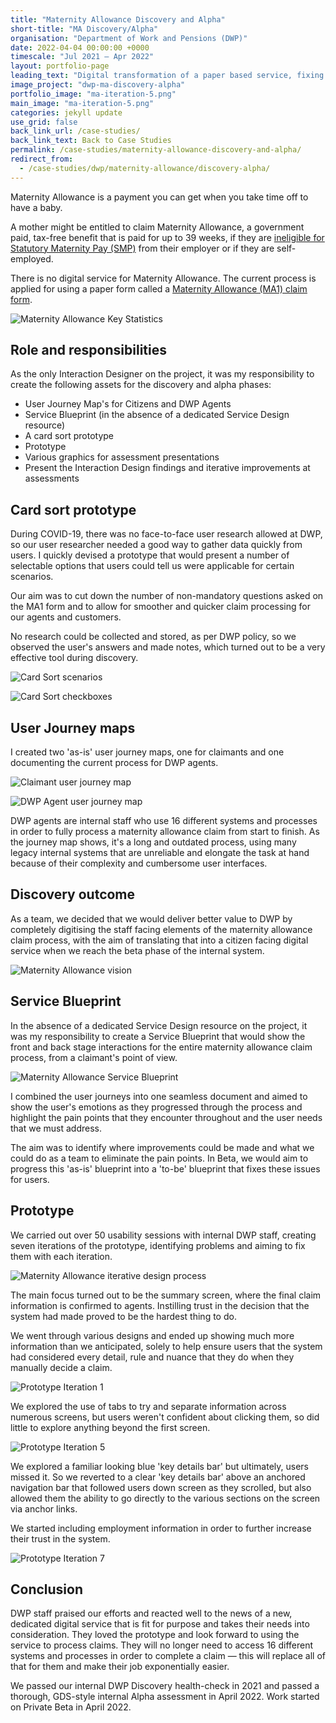 ```yaml
---
title: "Maternity Allowance Discovery and Alpha"
short-title: "MA Discovery/Alpha"
organisation: "Department of Work and Pensions (DWP)"
date: 2022-04-04 00:00:00 +0000
timescale: "Jul 2021 – Apr 2022"
layout: portfolio-page
leading_text: "Digital transformation of a paper based service, fixing convoluted agent processes to allow for a seamless transition to a citizen facing service."
image_project: "dwp-ma-discovery-alpha"
portfolio_image: "ma-iteration-5.png"
main_image: "ma-iteration-5.png"
categories: jekyll update
use_grid: false
back_link_url: /case-studies/
back_link_text: Back to Case Studies
permalink: /case-studies/maternity-allowance-discovery-and-alpha/
redirect_from:
  - /case-studies/dwp/maternity-allowance/discovery-alpha/
---
```


Maternity Allowance is a payment you can get when you take time off to have a baby.

A mother might be entitled to claim Maternity Allowance, a government paid, tax-free benefit that is paid for up to 39 weeks, if they are [ineligible for Statutory Maternity Pay (SMP)](https://www.gov.uk/maternity-pay-leave/eligibility) from their employer or if they are self-employed.

There is no digital service for Maternity Allowance. The current process is applied for using a paper form called a [Maternity Allowance (MA1) claim form](https://www.gov.uk/maternity-allowance/how-to-claim).

![Maternity Allowance Key Statistics](/assets/images/dwp-ma-discovery-alpha/ma-key-statistics.png)

## Role and responsibilities

As the only Interaction Designer on the project, it was my responsibility to create the following assets for the discovery and alpha phases:

- User Journey Map's for Citizens and DWP Agents
- Service Blueprint (in the absence of a dedicated Service Design resource)
- A card sort prototype
- Prototype
- Various graphics for assessment presentations
- Present the Interaction Design findings and iterative improvements at assessments

## Card sort prototype

During COVID-19, there was no face-to-face user research allowed at DWP, so our user researcher needed a good way to gather data quickly from users. I quickly devised a prototype that would present a number of selectable options that users could tell us were applicable for certain scenarios.

Our aim was to cut down the number of non-mandatory questions asked on the MA1 form and to allow for smoother and quicker claim processing for our agents and customers.

No research could be collected and stored, as per DWP policy, so we observed the user's answers and made notes, which turned out to be a very effective tool during discovery.

![Card Sort scenarios](/assets/images/dwp-ma-discovery-alpha/ma-cardsort-prototype-screen-1.png)

![Card Sort checkboxes](/assets/images/dwp-ma-discovery-alpha/ma-cardsort-prototype-screen-2.png)

## User Journey maps

I created two 'as-is' user journey maps, one for claimants and one documenting the current process for DWP agents.

![Claimant user journey map](/assets/images/dwp-ma-discovery-alpha/ma-claimant-user-journey-map.png)

![DWP Agent user journey map](/assets/images/dwp-ma-discovery-alpha/ma-agent-user-journey-map.png)

DWP agents are internal staff who use 16 different systems and processes in order to fully process a maternity allowance claim from start to finish. As the journey map shows, it's a long and outdated process, using many legacy internal systems that are unreliable and elongate the task at hand because of their complexity and cumbersome user interfaces.

## Discovery outcome

As a team, we decided that we would deliver better value to DWP by completely digitising the staff facing elements of the maternity allowance claim process, with the aim of translating that into a citizen facing digital service when we reach the beta phase of the internal system.

![Maternity Allowance vision](/assets/images/dwp-ma-discovery-alpha/ma-vision.png)

## Service Blueprint

In the absence of a dedicated Service Design resource on the project, it was my responsibility to create a Service Blueprint that would show the front and back stage interactions for the entire maternity allowance claim process, from a claimant's point of view.

![Maternity Allowance Service Blueprint](/assets/images/dwp-ma-discovery-alpha/ma-service-blueprint.png)

I combined the user journeys into one seamless document and aimed to show the user's emotions as they progressed through the process and highlight the pain points that they encounter throughout and the user needs that we must address.

The aim was to identify where improvements could be made and what we could do as a team to eliminate the pain points. In Beta, we would aim to progress this 'as-is' blueprint into a 'to-be' blueprint that fixes these issues for users.

## Prototype

We carried out over 50 usability sessions with internal DWP staff, creating seven iterations of the prototype, identifying problems and aiming to fix them with each iteration.

![Maternity Allowance iterative design process](/assets/images/dwp-ma-discovery-alpha/ma-alpha-design.png)

The main focus turned out to be the summary screen, where the final claim information is confirmed to agents. Instilling trust in the decision that the system had made proved to be the hardest thing to do.

We went through various designs and ended up showing much more information than we anticipated, solely to help ensure users that the system had considered every detail, rule and nuance that they do when they manually decide a claim.

![Prototype Iteration 1](/assets/images/dwp-ma-discovery-alpha/ma-iteration-1.png)

We explored the use of tabs to try and separate information across numerous screens, but users weren't confident about clicking them, so did little to explore anything beyond the first screen.

![Prototype Iteration 5](/assets/images/dwp-ma-discovery-alpha/ma-iteration-5.png)

We explored a familiar looking blue 'key details bar' but ultimately, users missed it. So we reverted to a clear 'key details bar' above an anchored navigation bar that followed users down screen as they scrolled, but also allowed them the ability to go directly to the various sections on the screen via anchor links.

We started including employment information in order to further increase their trust in the system.

![Prototype Iteration 7](/assets/images/dwp-ma-discovery-alpha/ma-iteration-7.png)

## Conclusion

DWP staff praised our efforts and reacted well to the news of a new, dedicated digital service that is fit for purpose and takes their needs into consideration. They loved the prototype and look forward to using the service to process claims. They will no longer need to access 16 different systems and processes in order to complete a claim — this will replace all of that for them and make their job exponentially easier.

We passed our internal DWP Discovery health-check in 2021 and passed a thorough, GDS-style internal Alpha assessment in April 2022. Work started on Private Beta in April 2022.
